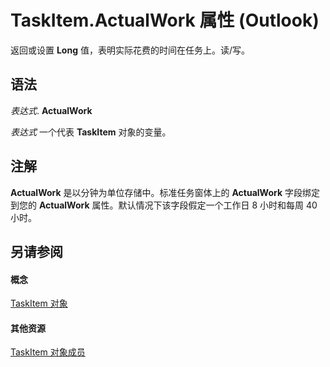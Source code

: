 
# TaskItem.ActualWork 属性 (Outlook)

返回或设置 **Long** 值，表明实际花费的时间在任务上。读/写。


## 语法

 _表达式_. **ActualWork**

 _表达式_ 一个代表 **TaskItem** 对象的变量。


## 注解

 **ActualWork** 是以分钟为单位存储中。标准任务窗体上的 **ActualWork** 字段绑定到您的 **ActualWork** 属性。默认情况下该字段假定一个工作日 8 小时和每周 40 小时。


## 另请参阅


#### 概念


[TaskItem 对象](5df8cfa5-5460-a5a1-a130-ba5bca1a0091.md)
#### 其他资源


[TaskItem 对象成员](97234a76-2fc5-bbe4-2e14-25ae18694fc9.md)